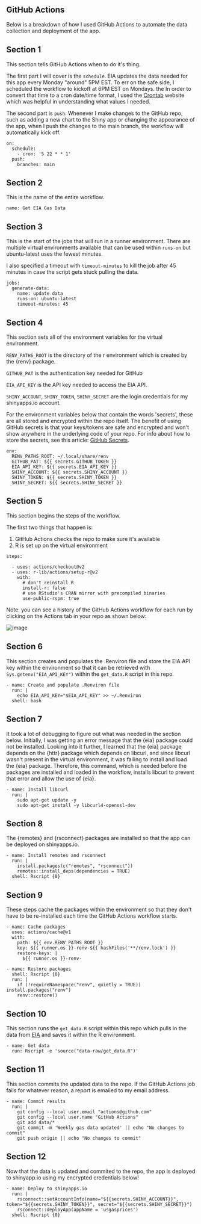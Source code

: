## GitHub Actions

Below is a breakdown of how I used GitHub Actions to automate the data collection and deployment of the app.

## Section 1

This section tells GitHub Actions when to do it's thing.

The first part I will cover is the `schedule`. EIA updates the data needed for this app every Monday "around" 5PM EST. To err on the safe side, I scheduled the workflow to kickoff at 6PM EST on Mondays. the In order to convert that time to a cron date/time format, I used the [Crontab](https://crontab.guru/#5_21_*_*_1) website which was helpful in understanding what values I needed.

The second part is `push`. Whenever I make changes to the GitHub repo, such as adding a new chart to the Shiny app or changing the appearance of the app, when I push the changes to the main branch, the workflow will automatically kick off.

```
on:
  schedule:
    - cron: '5 22 * * 1'
  push:
    branches: main
```

## Section 2

This is the name of the entire workflow.

```
name: Get EIA Gas Data
```

## Section 3

This is the start of the jobs that will run in a runner environment. There are multiple virtual environments available that can be used within `runs-on` but ubuntu-latest uses the fewest minutes. 

I also specified a timeout with `timeout-minutes` to kill the job after 45 minutes in case the script gets stuck pulling the data.

```
jobs:
  generate-data:
    name: update data
    runs-on: ubuntu-latest
    timeout-minutes: 45
```

## Section 4

This section sets all of the environment variables for the virtual environment.

`RENV_PATHS_ROOT` is the directory of the r environment which is created by the {renv} package. 

`GITHUB_PAT` is the authentication key needed for GitHub

`EIA_API_KEY` is the API key needed to access the EIA API.

`SHINY_ACCOUNT`, `SHINY_TOKEN`, `SHINY_SECRET` are the login credentials for my shinyapps.io account.

For the environment variables below that contain the words 'secrets', these are all stored and encrypted within the repo itself. The benefit of using GitHub secrets is that your keys/tokens are safe and encrypted and won't show anywhere in the underlying code of your repo. For info about how to store the secrets, see this article: [GitHub Secrets](https://docs.github.com/en/actions/security-guides/encrypted-secrets).

```
env:
  RENV_PATHS_ROOT: ~/.local/share/renv
  GITHUB_PAT: ${{ secrets.GITHUB_TOKEN }}
  EIA_API_KEY: ${{ secrets.EIA_API_KEY }}
  SHINY_ACCOUNT: ${{ secrets.SHINY_ACCOUNT }}
  SHINY_TOKEN: ${{ secrets.SHINY_TOKEN }}
  SHINY_SECRET: ${{ secrets.SHINY_SECRET }}
```

## Section 5

This section begins the steps of the workflow.

The first two things that happen is:
1) GitHub Actions checks the repo to make sure it's available
2) R is set up on the virtual environment

```
steps:

  - uses: actions/checkout@v2
  - uses: r-lib/actions/setup-r@v2
    with:
      # don't reinstall R
      install-r: false
      # use RStudio's CRAN mirror with precompiled binaries
      use-public-rspm: true
```

Note: you can see a history of the GitHub Actions workflow for each run by clicking on the Actions tab in your repo as shown below:

![image](https://user-images.githubusercontent.com/17436783/177876462-aa9c707e-2bf4-4fce-adb8-113252ef64c6.png)

## Section 6

This section creates and populates the .Renviron file and store the EIA API key within the environment so that it can be retrieved with `Sys.getenv("EIA_API_KEY")` within the `get_data.R` script in this repo.

```
- name: Create and populate .Renviron file
  run: |
    echo EIA_API_KEY="$EIA_API_KEY" >> ~/.Renviron
  shell: bash
```

## Section 7

It took a lot of debugging to figure out what was needed in the section below. Initially, I was getting an error message that the {eia} package could not be installed. Looking into it further, I learned that the {eia} package depends on the {httr} package which depends on libcurl, and since libcurl wasn't present in the virtual environment, it was failing to install and load the {eia} package. Therefore, this command, which is needed before the packages are installed and loaded in the workflow, installs libcurl to prevent that error and allow the use of {eia}.  

```
- name: Install libcurl
  run: |
    sudo apt-get update -y
    sudo apt-get install -y libcurl4-openssl-dev
```

## Section 8

The {remotes} and {rsconnect} packages are installed so that the app can be deployed on shinyapps.io.

```
- name: Install remotes and rsconnect
  run: |
    install.packages(c("remotes", "rsconnect"))
    remotes::install_deps(dependencies = TRUE)
  shell: Rscript {0}
```

## Section 9

These steps cache the packages within the environment so that they don't have to be re-installed each time the GitHub Actions workflow starts.

```
- name: Cache packages
  uses: actions/cache@v1
  with:
    path: ${{ env.RENV_PATHS_ROOT }}
    key: ${{ runner.os }}-renv-${{ hashFiles('**/renv.lock') }}
    restore-keys: |
      ${{ runner.os }}-renv-

- name: Restore packages
  shell: Rscript {0}
  run: |
    if (!requireNamespace("renv", quietly = TRUE)) install.packages("renv")
    renv::restore()
```

## Section 10

This section runs the `get_data.R` script within this repo which pulls in the data from [EIA](https://www.eia.gov/petroleum/gasdiesel/) and saves it within the R environment.

```
- name: Get data
  run: Rscript -e 'source("data-raw/get_data.R")'
```

## Section 11

This section commits the updated data to the repo. If the GitHub Actions job fails for whatever reason, a report is emailed to my email address.

```
- name: Commit results
  run: |
    git config --local user.email "actions@github.com"
    git config --local user.name "GitHub Actions"
    git add data/*
    git commit -m 'Weekly gas data updated' || echo "No changes to commit"
    git push origin || echo "No changes to commit"
```

## Section 12

Now that the data is updated and commited to the repo, the app is deployed to shinyapp.io using my encrypted credentials below!

```
- name: Deploy to shinyapps.io
  run: |
    rsconnect::setAccountInfo(name="${{secrets.SHINY_ACCOUNT}}", token="${{secrets.SHINY_TOKEN}}", secret="${{secrets.SHINY_SECRET}}")
    rsconnect::deployApp(appName = 'usgasprices')
  shell: Rscript {0}
```
